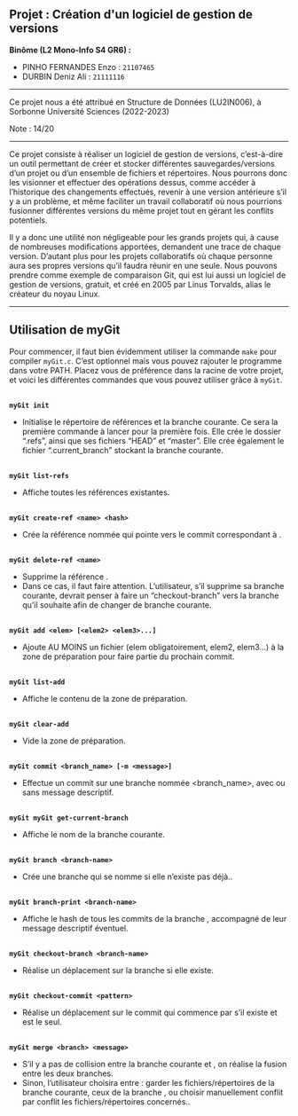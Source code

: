 Projet : Création d'un logiciel de gestion de versions
--- 

**Binôme (L2 Mono-Info S4 GR6) :**
 - PINHO FERNANDES Enzo : `21107465`
 - DURBIN Deniz Ali : `21111116`

--- 

Ce projet nous a été attribué en Structure de Données (LU2IN006), à Sorbonne Université Sciences (2022-2023)

Note : 14/20

--- 

Ce projet consiste à réaliser un logiciel de gestion de versions, c’est-à-dire un outil permettant de créer et
stocker différentes sauvegardes/versions d’un projet ou d’un ensemble de fichiers et répertoires.
Nous pourrons donc les visionner et effectuer des opérations dessus, comme accéder à l’historique des
changements effectués, revenir à une version antérieure s’il y a un problème, et même faciliter un travail
collaboratif où nous pourrions fusionner différentes versions du même projet tout en gérant les conflits
potentiels.

Il y a donc une utilité non négligeable pour les grands projets qui, à cause de nombreuses modifications
apportées, demandent une trace de chaque version. D’autant plus pour les projets collaboratifs où chaque
personne aura ses propres versions qu’il faudra réunir en une seule.
Nous pouvons prendre comme exemple de comparaison Git, qui est lui aussi un logiciel de gestion de
versions, gratuit, et créé en 2005 par Linus Torvalds, alias le créateur du noyau Linux.

---

## Utilisation de myGit

Pour commencer, il faut bien évidemment utiliser la commande `make` pour compiler `myGit.c`.
C’est optionnel mais vous pouvez rajouter le programme dans votre PATH. Placez vous de préférence dans la racine de votre projet, et voici les différentes commandes que vous pouvez utiliser grâce à `myGit`.

\
**`myGit init`**
- Initialise le répertoire de références et la branche courante. Ce sera la première commande à lancer pour la première fois. Elle crée le dossier “.refs”, ainsi que ses fichiers “HEAD” et “master”. Elle crée également le fichier “.current_branch” stockant la branche courante.

\
**`myGit list-refs`**
- Affiche toutes les références existantes.

\
**`myGit create-ref <name> <hash>`**
- Crée la référence nommée <name> qui pointe vers le commit correspondant à <hash>.

\
**`myGit delete-ref <name>`**
- Supprime la référence <name>.
- Dans ce cas, il faut faire attention. L’utilisateur, s’il supprime sa branche courante, devrait
penser à faire un “checkout-branch” vers la branche qu’il souhaite afin de changer de branche
courante.

\
**`myGit add <elem> [<elem2> <elem3>...]`**
- Ajoute AU MOINS un fichier (elem obligatoirement, elem2, elem3...) à la zone de préparation pour faire partie du prochain commit.

\
**`myGit list-add`**
- Affiche le contenu de la zone de préparation.

\
**`myGit clear-add`**
- Vide la zone de préparation.

\
**`myGit commit <branch_name> [-m <message>]`**
- Effectue un commit sur une branche nommée <branch_name>, avec ou sans message
descriptif.

\
**`myGit myGit get-current-branch`**
- Affiche le nom de la branche courante.

\
**`myGit branch <branch-name>`**
- Crée une branche qui se nomme <branch-name> si elle n’existe pas déjà..

\
**`myGit branch-print <branch-name>`**
- Affiche le hash de tous les commits de la branche <branch-name>, accompagné de leur
message descriptif éventuel.

\
**`myGit checkout-branch <branch-name>`**
- Réalise un déplacement sur la branche <branch-name> si elle existe.

\
**`myGit checkout-commit <pattern>`**
- Réalise un déplacement sur le commit qui commence par <pattern> s’il existe et est le seul.

\
**`myGit merge <branch> <message>`**
- S’il y a pas de collision entre la branche courante et <branch>, on réalise la fusion entre les
deux branches. 
- Sinon, l’utilisateur choisira entre : garder les fichiers/répertoires de la branche
courante, ceux de la branche <branch>, ou choisir manuellement conflit par conflit les
fichiers/répertoires concernés..
